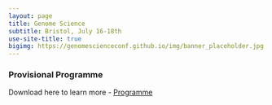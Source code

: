 ```yaml
---
layout: page
title: Genome Science
subtitle: Bristol, July 16-18th
use-site-title: true
bigimg: https://genomescienceconf.github.io/img/banner_placeholder.jpg
---
```


### Provisional Programme

Download here to learn more - [Programme](../assets/img/Programme.pdf)

